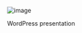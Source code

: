 ![image](https://s.w.org/about/images/logos/wordpress-logo-stacked-rgb.png)

WordPress presentation
